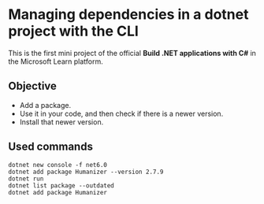 # Managing dependencies in a dotnet project with the CLI
This is the first mini project of the official **Build .NET applications with C#** in the Microsoft Learn platform.

## Objective
- Add a package.
- Use it in your code, and then check if there is a newer version.
- Install that newer version.

## Used commands

    dotnet new console -f net6.0
    dotnet add package Humanizer --version 2.7.9
    dotnet run
    dotnet list package --outdated
    dotnet add package Humanizer
